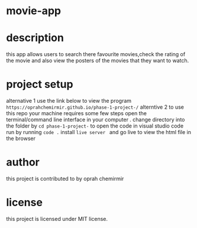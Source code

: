 # movie-app
# description
this app allows users to search there favourite movies,check the rating of the movie and also view the posters of the movies that they want to watch.
# project setup
alternative 1
use the link below to view the program
`https://oprahchemirmir.github.io/phase-1-project-/`
alterntive 2
to use this repo your machine requires some few steps
 open the terminal/command line interface in your computer .
change directory into the folder by
 `cd phase-1-project-`
 to open the code in visual studio code run by running 
 `code .`
install `live server ` and go live to view the html file in the browser

# author
this project is contributed to by 
oprah chemirmir
# license
this project is licensed under
MIT license.
